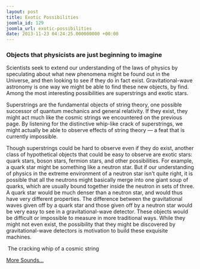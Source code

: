 ```yaml
---
layout: post
title: Exotic Possibilities
joomla_id: 129
joomla_url: exotic-possibilities
date: 2013-11-23 04:24:25.000000000 +00:00
---
```

<h3>Objects that physicists are just beginning to imagine</h3>
<p>Scientists seek to extend our understanding of the laws of physics by speculating about what new phenomena might be found out in the Universe, and then looking to see if they do in fact exist. Gravitational-wave astronomy is one way we might be able to find these new objects, by find. Among the most interesting possibilities are superstrings and exotic stars.</p>
<p>Superstrings are the fundamental objects of string theory, one possible successor of quantum mechanics and general relativity. If they exist, they might act much like the cosmic strings we encountered on the previous page. By listening for the distinctive whip-like crack of superstrings, we might actually be able to observe effects of string theory — a feat that is currently impossible.</p>
<p>Though superstrings could be hard to observe even if they do exist, another class of hypothetical objects that could be easy to observe are exotic stars: quark stars, boson stars, fermion stars, and other possibilities. For example, a quark star might be something like a neutron star. But if our understanding of physics in the extreme environment of a neutron star isn't quite right, it is possible that all the neutrons might basically merge into one giant soup of quarks, which are usually bound together inside the neutron in sets of three. A quark star would be much denser than a neutron star, and would thus have very different properties. The difference between the gravitational waves given off by a quark star and those given off by a neutron star would be very easy to see in a gravitational-wave detector. These objects would be difficult or impossible to measure in more traditional ways. While they might not even exist, the possibility that they might be discovered by gravitational-wave detectors is motivation to build these exquisite machines.</p>
<div class="sound">
<p class="icon-volume-up">&nbsp;The cracking whip of a cosmic string</p>
<p>
<audio src="/assets/sound/Cusp.wav" type="audio/x-wav"></audio>
</p>
</div>
<p><a href="index.php?Itemid=238" class="button" title="More Sounds...">More Sounds...</a></p>
